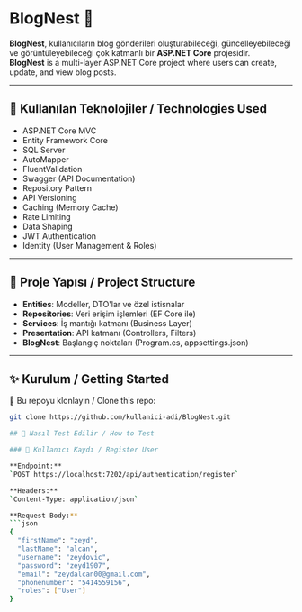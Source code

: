 # BlogNest 📝

**BlogNest**, kullanıcıların blog gönderileri oluşturabileceği, güncelleyebileceği ve görüntüleyebileceği çok katmanlı bir **ASP.NET Core** projesidir.  
**BlogNest** is a multi-layer ASP.NET Core project where users can create, update, and view blog posts.

---

## 🔧 Kullanılan Teknolojiler / Technologies Used

- ASP.NET Core MVC  
- Entity Framework Core  
- SQL Server  
- AutoMapper  
- FluentValidation  
- Swagger (API Documentation)  
- Repository Pattern  
- API Versioning  
- Caching (Memory Cache)  
- Rate Limiting  
- Data Shaping  
- JWT Authentication  
- Identity (User Management & Roles)

---

## 📁 Proje Yapısı / Project Structure

- **Entities**: Modeller, DTO'lar ve özel istisnalar  
- **Repositories**: Veri erişim işlemleri (EF Core ile)  
- **Services**: İş mantığı katmanı (Business Layer)  
- **Presentation**: API katmanı (Controllers, Filters)  
- **BlogNest**: Başlangıç noktaları (Program.cs, appsettings.json)

---

## ✨ Kurulum / Getting Started

🔽 Bu repoyu klonlayın / Clone this repo:

```bash
git clone https://github.com/kullanici-adi/BlogNest.git

## 🧪 Nasıl Test Edilir / How to Test

### 👤 Kullanıcı Kaydı / Register User

**Endpoint:**  
`POST https://localhost:7202/api/authentication/register`  

**Headers:**  
`Content-Type: application/json`

**Request Body:**
```json
{
  "firstName": "zeyd",
  "lastName": "alcan",
  "username": "zeydovic",
  "password": "zeyd1907",
  "email": "zeydalcan00@gmail.com",
  "phonenumber": "5414559156",
  "roles": ["User"]
}

